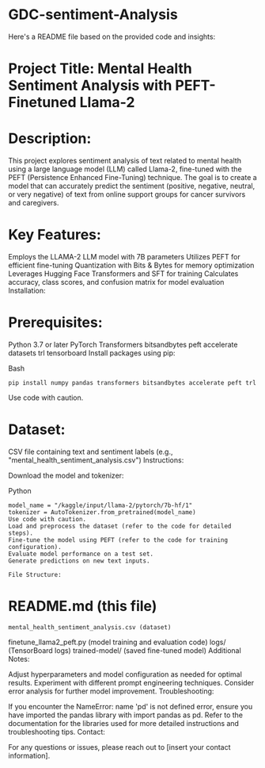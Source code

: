 # GDC-sentiment-Analysis

Here's a README file based on the provided code and insights:

# Project Title: Mental Health Sentiment Analysis with PEFT-Finetuned Llama-2

# Description:

This project explores sentiment analysis of text related to mental health using a large language model (LLM) called Llama-2, fine-tuned with the PEFT (Persistence Enhanced Fine-Tuning) technique. The goal is to create a model that can accurately predict the sentiment (positive, negative, neutral, or very negative) of text from online support groups for cancer survivors and caregivers.

# Key Features:

Employs the LLAMA-2 LLM model with 7B parameters
Utilizes PEFT for efficient fine-tuning
Quantization with Bits & Bytes for memory optimization
Leverages Hugging Face Transformers and SFT for training
Calculates accuracy, class scores, and confusion matrix for model evaluation
Installation:

# Prerequisites:

Python 3.7 or later
PyTorch
Transformers
bitsandbytes
peft
accelerate
datasets
trl
tensorboard
Install packages using pip:

Bash
```
pip install numpy pandas transformers bitsandbytes accelerate peft trl
```
Use code with caution.

# Dataset:

CSV file containing text and sentiment labels (e.g., "mental_health_sentiment_analysis.csv")
Instructions:

Download the model and tokenizer:

Python
```
model_name = "/kaggle/input/llama-2/pytorch/7b-hf/1"
tokenizer = AutoTokenizer.from_pretrained(model_name)
Use code with caution.
Load and preprocess the dataset (refer to the code for detailed steps).
Fine-tune the model using PEFT (refer to the code for training configuration).
Evaluate model performance on a test set.
Generate predictions on new text inputs.
```
```
File Structure:
```

# README.md (this file)
```
mental_health_sentiment_analysis.csv (dataset)
```
finetune_llama2_peft.py (model training and evaluation code)
logs/ (TensorBoard logs)
trained-model/ (saved fine-tuned model)
Additional Notes:

Adjust hyperparameters and model configuration as needed for optimal results.
Experiment with different prompt engineering techniques.
Consider error analysis for further model improvement.
Troubleshooting:

If you encounter the NameError: name 'pd' is not defined error, ensure you have imported the pandas library with import pandas as pd.
Refer to the documentation for the libraries used for more detailed instructions and troubleshooting tips.
Contact:

For any questions or issues, please reach out to [insert your contact information].
